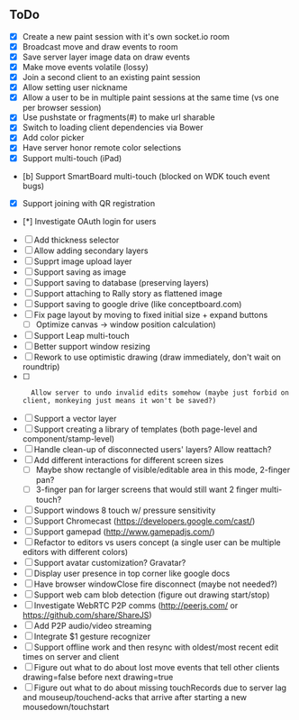 ToDo
----
- [x] Create a new paint session with it's own socket.io room
- [x] Broadcast move and draw events to room
- [x] Save server layer image data on draw events
- [x] Make move events volatile (lossy)
- [x] Join a second client to an existing paint session
- [x] Allow setting user nickname
- [x] Allow a user to be in multiple paint sessions at the same time (vs one per browser session)
- [x] Use pushstate or fragments(#) to make url sharable
- [x] Switch to loading client dependencies via Bower
- [x] Add color picker
- [x] Have server honor remote color selections
- [x] Support multi-touch (iPad)
- [b] Support SmartBoard multi-touch (blocked on WDK touch event bugs)
- [x] Support joining with QR registration
- [*] Investigate OAuth login for users
- [ ] Add thickness selector
- [ ] Allow adding secondary layers
- [ ] Supprt image upload layer
- [ ] Support saving as image
- [ ] Support saving to database (preserving layers)
- [ ] Support attaching to Rally story as flattened image
- [ ] Support saving to google drive (like conceptboard.com)
- [ ] Fix page layout by moving to fixed initial size + expand buttons
	- [ ] Optimize canvas -> window position calculation)
- [ ] Support Leap multi-touch
- [ ] Better support window resizing
- [ ] Rework to use optimistic drawing (draw immediately, don't wait on roundtrip)
- [ ]		Allow server to undo invalid edits somehow (maybe just forbid on client, monkeying just means it won't be saved?)
- [ ] Support a vector layer
- [ ] Support creating a library of templates (both page-level and component/stamp-level)
- [ ] Handle clean-up of disconnected users' layers?  Allow reattach?
- [ ] Add different interactions for different screen sizes
	- [ ] Maybe show rectangle of visible/editable area in this mode, 2-finger pan?
	- [ ] 3-finger pan for larger screens that would still want 2 finger multi-touch?
- [ ] Support windows 8 touch w/ pressure sensitivity
- [ ] Support Chromecast (https://developers.google.com/cast/)
- [ ] Support gamepad (http://www.gamepadjs.com/)
- [ ] Refactor to editors vs users concept (a single user can be multiple editors with different colors)
- [ ] Support avatar customization?  Gravatar?
- [ ] Display user presence in top corner like google docs
- [ ] Have browser windowClose fire disconnect (maybe not needed?)
- [ ] Support web cam blob detection (figure out drawing start/stop)
- [ ] Investigate WebRTC P2P comms (http://peerjs.com/ or https://github.com/share/ShareJS)
- [ ] Add P2P audio/video streaming
- [ ] Integrate $1 gesture recognizer
- [ ] Support offline work and then resync with oldest/most recent edit times on server and client
- [ ] Figure out what to do about lost move events that tell other clients drawing=false before next drawing=true
- [ ] Figure out what to do about missing touchRecords due to server lag and mouseup/touchend-acks that arrive after starting a new mousedown/touchstart